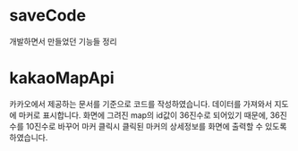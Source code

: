 # saveCode
개발하면서 만들었던 기능들 정리

# kakaoMapApi
카카오에서 제공하는 문서를 기준으로 코드를 작성하였습니다.
데이터를 가져와서 지도에 마커로 표시합니다. 
화면에 그려진 map의 id값이 36진수로 되어있기 때문에,
36진수를 10진수로 바꾸어 마커 클릭시 클릭된 마커의 상세정보를 화면에 출력할 수 있도록 하였습니다.
